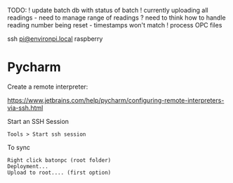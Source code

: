 TODO:
! update batch db with status of batch
! currently uploading all readings - need to manage range of readings 
? need to think how to handle reading number being reset - timestamps won't match
! process OPC files



ssh pi@environpi.local
raspberry


Pycharm
=======

Create a remote interpreter:

https://www.jetbrains.com/help/pycharm/configuring-remote-interpreters-via-ssh.html


Start an SSH Session

    Tools > Start ssh session
    
To sync

    Right click batonpc (root folder)
    Deployment...
    Upload to root.... (first option)